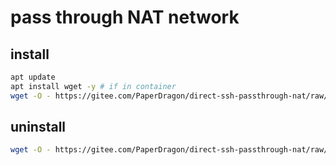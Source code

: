 # pass through NAT network



## install

```bash
apt update
apt install wget -y # if in container
wget -O - https://gitee.com/PaperDragon/direct-ssh-passthrough-nat/raw/support_container/frpc_linux_install.sh | bash
```

## uninstall

```bash
wget -O - https://gitee.com/PaperDragon/direct-ssh-passthrough-nat/raw/support_container/frpc_linux_uninstall.sh | bash
```
